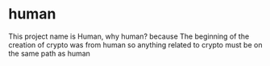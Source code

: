 # human
This project name is Human, why human? because The beginning of the creation of crypto was from human so anything related to crypto must be on the same path as human
